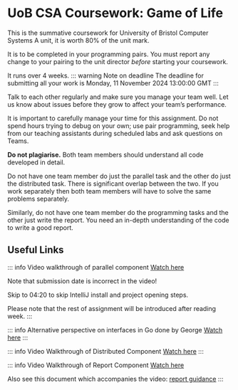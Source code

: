 # UoB CSA Coursework: Game of Life

This is the summative coursework for University of Bristol Computer Systems A unit,
it is worth 80% of the unit mark.

It is to be completed in your programming pairs.
You must report any change to your pairing to the unit director *before* starting your coursework.

It runs over 4 weeks. 
::: warning Note on deadline The deadline for submitting all your work is Monday, 11 November 2024 13:00:00 GMT
:::

Talk to each other regularly and make sure you manage your team well.
Let us know about issues before they grow to affect your team’s performance.

It is important to carefully manage your time for this assignment.
Do not spend hours trying to debug on your own; use pair programming, seek help from our teaching assistants during scheduled labs and ask questions on Teams.

**Do not plagiarise.** Both team members should understand all code developed in detail.

Do not have one team member do just the parallel task and the other do just the distributed task. There is significant overlap between the two. If you work separately then both team members will have to solve the same problems separately.

Similarly, do not have one team member do the programming tasks and the other just write the report. You need an in-depth understanding of the code to write a good report.

## Useful Links

::: info Video walkthrough of parallel component
[Watch here](https://web.microsoftstream.com/video/990e039f-4bc1-4b22-b0b1-ae895ee07163)

Note that submission date is incorrect in the video!

Skip to 04:20 to skip IntelliJ install and project opening steps.

Please note that the rest of assignment will be introduced after reading week.
:::

::: info Alternative perspective on interfaces in Go done by George
[Watch here](https://web.microsoftstream.com/video/30a6b464-aa7a-4e56-abf8-3534275440e3)
:::

::: info Video Walkthrough of Distributed Component
[Watch here](https://web.microsoftstream.com/video/b4f92750-6f76-4f51-8d37-93413c3cb088)
:::

::: info Video Walkthrough of Report Component
[Watch here](https://web.microsoftstream.com/video/b5e8cf95-981c-4c26-8522-cc0210293d51)

Also see this document which accompanies the video:
[report guidance](golang/report-guidance.md)
:::
